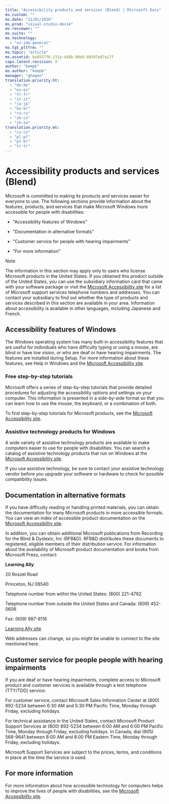```yaml
---
title: "Accessibility products and services (Blend) | Microsoft Docs"
ms.custom: ""
ms.date: "11/01/2016"
ms.prod: "visual-studio-dev14"
ms.reviewer: ""
ms.suite: ""
ms.technology: 
  - "vs-ide-general"
ms.tgt_pltfrm: ""
ms.topic: "article"
ms.assetid: ba8557f6-231a-4d8b-80dd-80397e87a17f
caps.latest.revision: 9
author: "kempb"
ms.author: "kempb"
manager: "ghogen"
translation.priority.ht: 
  - "de-de"
  - "es-es"
  - "fr-fr"
  - "it-it"
  - "ja-jp"
  - "ko-kr"
  - "ru-ru"
  - "zh-cn"
  - "zh-tw"
translation.priority.mt: 
  - "cs-cz"
  - "pl-pl"
  - "pt-br"
  - "tr-tr"
---
```

# Accessibility products and services (Blend)
Microsoft is committed to making its products and services easier for everyone to use. The following sections provide information about the features, products, and services that make Microsoft Windows more accessible for people with disabilities:  
  
-   "Accessibility features of Windows"  
  
-   "Documentation in alternative formats"  
  
-   "Customer service for people with hearing impairments"  
  
-   "For more information"  
  
> [!NOTE]
>  The information in this section may apply only to users who license Microsoft products in the United States. If you obtained this product outside of the United States, you can use the subsidiary information card that came with your software package or visit the [Microsoft Accessibility site](http://go.microsoft.com/fwlink/?LinkID=75069) for a list of Microsoft support services telephone numbers and addresses. You can contact your subsidiary to find out whether the type of products and services described in this section are available in your area. Information about accessibility is available in other languages, including Japanese and French.  
  
## Accessibility features of Windows  
 The Windows operating system has many built-in accessibility features that are useful for individuals who have difficulty typing or using a mouse, are blind or have low vision, or who are deaf or have hearing impairments. The features are installed during Setup. For more information about these features, see Help in Windows and the [Microsoft Accessibility site](http://go.microsoft.com/fwlink/?LinkID=75069).  
  
### Free step-by-step tutorials  
 Microsoft offers a series of step-by-step tutorials that provide detailed procedures for adjusting the accessibility options and settings on your computer. This information is presented in a side-by-side format so that you can learn how to use the mouse, the keyboard, or a combination of both.  
  
 To find step-by-step tutorials for Microsoft products, see the [Microsoft Accessibility site](http://go.microsoft.com/fwlink/?LinkID=75069).  
  
### Assistive technology products for Windows  
 A wide variety of assistive technology products are available to make computers easier to use for people with disabilities. You can search a catalog of assistive technology products that run on Windows at the [Microsoft Accessibility site](http://go.microsoft.com/fwlink/?LinkID=75069).  
  
 If you use assistive technology, be sure to contact your assistive technology vendor before you upgrade your software or hardware to check for possible compatibility issues.  
  
## Documentation in alternative formats  
 If you have difficulty reading or handling printed materials, you can obtain the documentation for many Microsoft products in more accessible formats. You can view an index of accessible product documentation on the [Microsoft Accessibility site](http://go.microsoft.com/fwlink/?LinkID=75069).  
  
 In addition, you can obtain additional Microsoft publications from Recording for the Blind & Dyslexic, Inc (RFB&D). RFB&D distributes these documents to registered, eligible members of their distribution service. For information about the availability of Microsoft product documentation and books from Microsoft Press, contact:  
  
 **Learning Ally**  
  
 20 Roszel Road  
  
 Princeton, NJ 08540  
  
 Telephone number from within the United States: (800) 221-4792  
  
 Telephone number from outside the United States and Canada: (609) 452-0606  
  
 Fax: (609) 987-8116  
  
 [Learning Ally site](http://go.microsoft.com/fwlink/?LinkId=111110)  
  
 Web addresses can change, so you might be unable to connect to the site mentioned here.  
  
## Customer service for people people with hearing impairments  
 If you are deaf or have hearing impairments, complete access to Microsoft product and customer services is available through a text telephone (TTY/TDD) service:  
  
 For customer service, contact Microsoft Sales Information Center at (800) 892-5234 between 6:30 AM and 5:30 PM Pacific Time, Monday through Friday, excluding holidays.  
  
 For technical assistance in the United States, contact Microsoft Product Support Services at (800) 892-5234 between 6:00 AM and 6:00 PM Pacific Time, Monday through Friday, excluding holidays. In Canada, dial (905) 568-9641 between 8:00 AM and 8:00 PM Eastern Time, Monday through Friday, excluding holidays.  
  
 Microsoft Support Services are subject to the prices, terms, and conditions in place at the time the service is used.  
  
## For more information  
 For more information about how accessible technology for computers helps to improve the lives of people with disabilities, see the [Microsoft Accessibility site](http://go.microsoft.com/fwlink/?LinkID=75069).